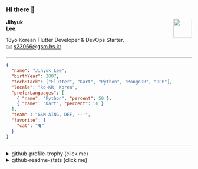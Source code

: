 ### Hi there 👋
<img src="https://github.githubassets.com/images/mona-loading-default.gif" width="50px" align="right">
</a>

**Jihyuk\
Lee.**

18yo Korean Flutter Developer & DevOps Starter.\
✉️ <s23066@gsm.hs.kr>

---

```json
{
  "name": "Jihyuk Lee",
  "birthYear": 2007,
  "techStack": ["Flutter", "Dart", "Python", "MongoDB", "OCP"],
  "locale": "ko-KR, Korea",
  "preferLanguages": [
    { "name": "Python", "percent": 50 },
    { "name": "Dart", "percent": 50 }
  ],
  "team" : "GSM-AING, DEF, ···",
  "favorite": {
    "cat": "🐈"
  }
}
```
---
<details>
  <summary>github-profile-trophy (click me)</summary>
  
![](https://github-profile-trophy.vercel.app/?username=withJihyuk&row=1&column=8&theme=nord)
  
</details>
<details>
  <summary>github-readme-stats (click me)</summary>
  
<!--START_SECTION:waka-->
![Code Time](http://img.shields.io/badge/Code%20Time-524%20hrs%2039%20mins-blue)

![Lines of code](https://img.shields.io/badge/%EC%A0%80%EB%8A%94%20%EC%97%AC%ED%83%9C%EA%B9%8C%EC%A7%80%20-420.1%20thousand%20%EC%A4%84%EC%9D%98%20%EC%BD%94%EB%93%9C%EB%A5%BC%20%EC%9E%91%EC%84%B1%ED%96%88%EC%96%B4%EC%9A%94.-blue)

**저는 저녁형 인간이에요. 🦉** 

```text
🌞 아침                     189 commits         ████░░░░░░░░░░░░░░░░░░░░░   14.09 % 
🌆 낮　                     442 commits         ████████░░░░░░░░░░░░░░░░░   32.96 % 
🌃 저녁                     524 commits         ██████████░░░░░░░░░░░░░░░   39.08 % 
🌙 밤　                     186 commits         ███░░░░░░░░░░░░░░░░░░░░░░   13.87 % 
```


📊 **저는 이번주를 이렇게 시간을 보냈어요.** 

```text
🕑︎ Timezone: Asia/Seoul

💬 프로그래밍 언어들: 
Dart                     3 hrs 46 mins       █████████████░░░░░░░░░░░░   52.23 % 
Kotlin                   2 hrs 19 mins       ████████░░░░░░░░░░░░░░░░░   32.14 % 
HTML                     32 mins             ██░░░░░░░░░░░░░░░░░░░░░░░   07.49 % 
YAML                     17 mins             █░░░░░░░░░░░░░░░░░░░░░░░░   04.13 % 
Properties               5 mins              ░░░░░░░░░░░░░░░░░░░░░░░░░   01.32 % 

🔥 에디터들: 
Android Studio           3 hrs 50 mins       █████████████░░░░░░░░░░░░   53.25 % 
VS Code                  3 hrs 22 mins       ████████████░░░░░░░░░░░░░   46.75 % 

💻 운영 체제들: 
Mac                      7 hrs 12 mins       █████████████████████████   100.00 % 
```


 Last Updated on 05/10/2024 18:44:26 UTC
<!--END_SECTION:waka-->

</details>

</div>

